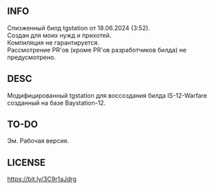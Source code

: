 ## INFO
Спизженный билд tgstation от 18.06.2024 (3:52). <br />
Создан для моих нужд и прихотей. <br />
Компиляция не гарантируется. <br />
Рассмотрение PR'ов (кроме PR'ов разработчиков билда) не предусмотрено. <br />

## DESC
Модифицированный tgstation для воссоздания билда IS-12-Warfare созданный на базе Baystation-12.

## TO-DO
Эм. Рабочая версия.

## LICENSE
https://bit.ly/3C9r1aJdrg
